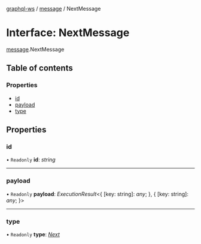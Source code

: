 [graphql-ws](../README.md) / [message](../modules/message.md) / NextMessage

# Interface: NextMessage

[message](../modules/message.md).NextMessage

## Table of contents

### Properties

- [id](message.nextmessage.md#id)
- [payload](message.nextmessage.md#payload)
- [type](message.nextmessage.md#type)

## Properties

### id

• `Readonly` **id**: *string*

___

### payload

• `Readonly` **payload**: *ExecutionResult*<{ [key: string]: *any*;  }, { [key: string]: *any*;  }\>

___

### type

• `Readonly` **type**: [*Next*](../enums/message.messagetype.md#next)
